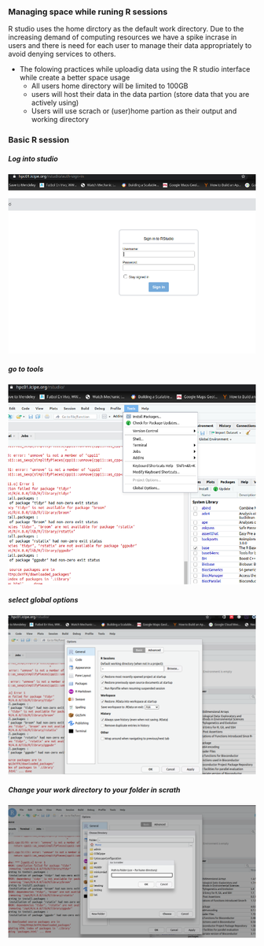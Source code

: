 ### Managing space while runing R sessions 

 R studio uses the home dirctory as the default work directory. Due to the increasing demand of computing resources we have a spike incrase in users and there is need for each user to 
 manage their data appropriately to avoid denying services to others.
  
  - The folowing practices while uploadig data using the R studio interface while create a better space usage
     - All users home directory will be limited to 100GB
     - users will host their data in the data partion (store data that you are actively using) 
     - Users will use scrach or (user)home partion as their output and working directory
     
     
### Basic R session

 ##### Log into  studio 
 
   ![](/Tutorials/images/rstudiologin.png)
 
 ##### go to tools 
 
  ![](/Tutorials/images/RTOOLS.png)

 ##### select global options
   ![](/Tutorials/images/rsesio.png)

##### Change your work directory to your folder in scrath
   ![](/Tutorials/images/path.png)
